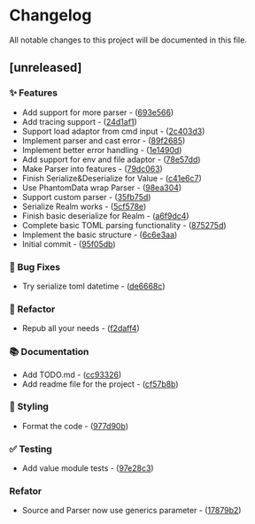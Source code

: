 # Changelog

All notable changes to this project will be documented in this file.

## [unreleased]

### ✨  Features

- Add support for more parser - ([693e566](https://github.com/vainjoker/realm/commit/693e5660fd7599c29985bbb069dce4c4eca8a169))
- Add tracing support - ([24d1af1](https://github.com/vainjoker/realm/commit/24d1af191bb94bbc5d39cd1b2321fbc60c6b8378))
- Support load adaptor from cmd input - ([2c403d3](https://github.com/vainjoker/realm/commit/2c403d33aac99ace16bacbf6a8fd7d484371de9f))
- Implement parser and cast error - ([89f2685](https://github.com/vainjoker/realm/commit/89f26853af813aa824e21a8163fd276a9319689b))
- Implement better error handling - ([1e1490d](https://github.com/vainjoker/realm/commit/1e1490ddf2851bfa9f317345961bf1ad5fc8a2e1))
- Add support for env and file adaptor - ([78e57dd](https://github.com/vainjoker/realm/commit/78e57dd7270c7531d34eba7fba6caf22511a6694))
- Make Parser into features - ([79dc063](https://github.com/vainjoker/realm/commit/79dc0634f8e95813529882c2e8727368b767b81d))
- Finish Serialize&Deserialize for Value - ([c41e6c7](https://github.com/vainjoker/realm/commit/c41e6c7f0c5ca528f544876747dc0a557a23328d))
- Use PhantomData wrap Parser - ([98ea304](https://github.com/vainjoker/realm/commit/98ea304c1f432e8c551611417604dddc0ac16934))
- Support custom parser - ([35fb75d](https://github.com/vainjoker/realm/commit/35fb75dabc46ac9ec0108aa3cca81567f52e87c8))
- Serialize Realm works - ([5cf578e](https://github.com/vainjoker/realm/commit/5cf578e7e684d2796a74dfc79a0ed9e01e66918b))
- Finish basic deserialize for Realm - ([a6f9dc4](https://github.com/vainjoker/realm/commit/a6f9dc416a74933b2a507d4ed568178df1234c92))
- Complete basic TOML parsing functionality - ([875275d](https://github.com/vainjoker/realm/commit/875275d9341c98118a92dc24aec228ec9ea71bae))
- Implement the basic structure - ([6c6e3aa](https://github.com/vainjoker/realm/commit/6c6e3aadbd250b41f8096ae7cae91dd742f89d4a))
- Initial commit - ([95f05db](https://github.com/vainjoker/realm/commit/95f05dbfafc61fabece1ed0b86f16c2f83fc0d67))

### 🐛 Bug Fixes

- Try serialize toml datetime - ([de6668c](https://github.com/vainjoker/realm/commit/de6668c309af9a796aed3800b61f3c24c9117c86))

### 🚜 Refactor

- Repub all your needs - ([f2daff4](https://github.com/vainjoker/realm/commit/f2daff44ab618b41ad42081fc14c651f75ff9c7b))

### 📚 Documentation

- Add TODO.md - ([cc93326](https://github.com/vainjoker/realm/commit/cc93326bfb462b71c2dd34551d61b213fd29f5b0))
- Add readme file for the project - ([cf57b8b](https://github.com/vainjoker/realm/commit/cf57b8b1a3aa2eb4f491d2bc97dccb19fa887a3d))

### 🎨 Styling

- Format the code - ([977d90b](https://github.com/vainjoker/realm/commit/977d90b5d073e5613f5d68faec1788223b87a98f))

### ✅ Testing

- Add value module tests - ([97e28c3](https://github.com/vainjoker/realm/commit/97e28c307a440d6ee55c28c02841328e2d6f16d0))

### Refator

- Source and Parser now use generics parameter - ([17879b2](https://github.com/vainjoker/realm/commit/17879b219ffbe5356e5c75d96daf355f3cfdd313))

<!-- generated by git-cliff -->
